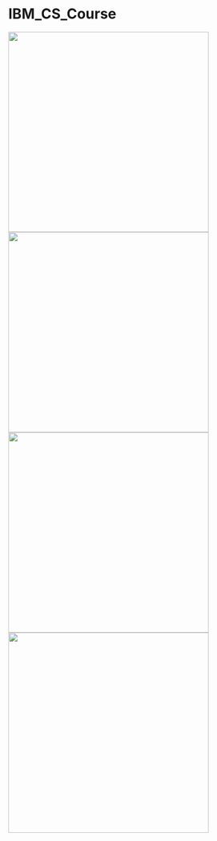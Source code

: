# IBM_CS_Course
<img src="https://github.com/user-attachments/assets/e0e4b045-7a6c-4011-b385-51408893e1e9" width="400">
<img src="https://github.com/user-attachments/assets/82fc7be1-f2e6-4e68-a327-6e0e9561f753" width="400">
<img src="https://github.com/user-attachments/assets/3d9c9dc2-b479-40aa-918b-6dea54e32417" width="400">
<img src="https://github.com/user-attachments/assets/4cfeee1e-501c-42a9-8650-ad3b0ee37505" width="400">
